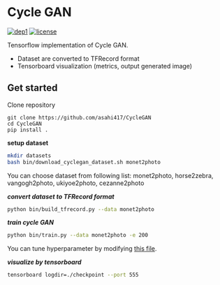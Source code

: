 # Cycle GAN
[![dep1](https://img.shields.io/badge/Tensorflow-1.3+-blue.svg)](https://www.tensorflow.org/)
[![license](https://img.shields.io/badge/License-MIT-brightgreen.svg)](https://github.com/asahi417/WassersteinGAN/blob/master/LICENSE)

Tensorflow implementation of Cycle GAN.
- Dataset are converted to TFRecord format
- Tensorboard visualization (metrics, output generated image)

## Get started
Clone repository
```
git clone https://github.com/asahi417/CycleGAN
cd CycleGAN
pip install .
```

**setup dataset** 

```bash
mkdir datasets
bash bin/download_cyclegan_dataset.sh monet2photo
```
You can choose dataset from following list: monet2photo, horse2zebra, vangogh2photo, ukiyoe2photo, cezanne2photo

***convert dataset to TFRecord format***

```bash
python bin/build_tfrecord.py --data monet2photo 
```

***train cycle GAN***

```bash
python bin/train.py --data monet2photo -e 200
```

You can tune hyperparameter by modifying [this file](./bin/hyperparameter.toml).

***visualize by tensorboard***

```bash
tensorboard logdir=./checkpoint --port 555
```



